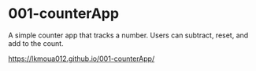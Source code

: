 # 001-counterApp
A simple counter app that tracks a number. Users can subtract, reset, and add to the count.

https://lkmoua012.github.io/001-counterApp/
